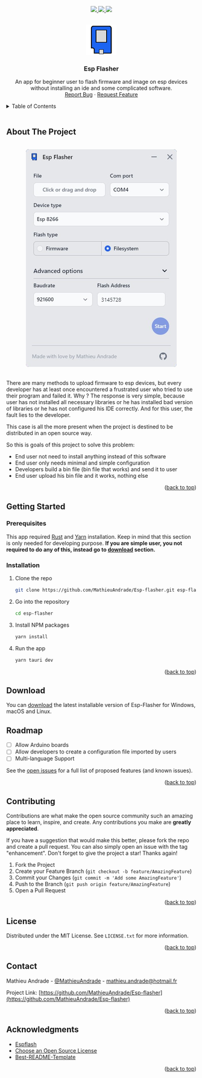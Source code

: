 <a name="readme-top"></a>

<p align="center">
    <a href="https://github.com/MathieuAndrade/Esp-flasher/network/members" alt="Forks">
      <img src="https://img.shields.io/github/forks/MathieuAndrade/Esp-flasher?style=for-the-badge" />
    </a>
    <a href="https://github.com/MathieuAndrade/Esp-flasher/stargazers" alt="Stargazers">
      <img src="https://img.shields.io/github/stars/MathieuAndrade/Esp-flasher?style=for-the-badge" />
    </a>
    <a href="https://github.com/MathieuAndrade/Esp-flasher/contributors" alt="Contributors">
      <img src="https://img.shields.io/github/contributors/MathieuAndrade/Esp-flasher?style=for-the-badge" />
    </a>
</p>

<!-- PROJECT LOGO -->
<br />
<div align="center">
  <a href="https://github.com/othneildrew/Best-README-Template">
    <img src=".github/assets/logo.png" alt="Logo" width="80" height="80">
  </a>

  <h3 align="center">Esp Flasher</h3>

  <p align="center">
    An app for beginner user to flash firmware and image on esp devices without installing an ide and some complicated software.
    <br />
    <a href="https://github.com/MathieuAndrade/Esp-flasher/issues">Report Bug</a>
    ·
    <a href="https://github.com/MathieuAndrade/Esp-flasher/issues">Request Feature</a>
  </p>
</div>

<!-- TABLE OF CONTENTS -->
<details>
  <summary>Table of Contents</summary>
  <ol>
    <li>
      <a href="#about-the-project">About The Project</a>
    </li>
    <li>
      <a href="#getting-started">Getting Started</a>
      <ul>
        <li><a href="#prerequisites">Prerequisites</a></li>
        <li><a href="#installation">Installation</a></li>
      </ul>
    </li>
    <li><a href="#download">Download</a></li>
    <!--<li><a href="#usage">Usage</a></li>-->
    <li><a href="#roadmap">Roadmap</a></li>
    <li><a href="#contributing">Contributing</a></li>
    <li><a href="#license">License</a></li>
    <li><a href="#contact">Contact</a></li>
    <li><a href="#acknowledgments">Acknowledgments</a></li>
  </ol>
</details>
</br>

<!-- ABOUT THE PROJECT -->

## About The Project

</br>
<div align="center">
  <img src=".github/assets/software.png" alt="Logo">
</div>
</br>

There are many methods to upload firmware to esp devices, but every developer has at least once encountered a frustrated user who tried to use their program and failed it. Why ? The response is very simple, because user has not installed all necessary libraries or he has installed bad version of libraries or he has not configured his IDE correctly. And for this user, the fault lies to the developer.

This case is all the more present when the project is destined to be distributed in an open source way.

So this is goals of this project to solve this problem:

- End user not need to install anything instead of this software
- End user only needs minimal and simple configuration
- Developers build a bin file (bin file that works) and send it to user
- End user upload his bin file and it works, nothing else

<p align="right">(<a href="#readme-top">back to top</a>)</p>

<!-- GETTING STARTED -->

## Getting Started

### Prerequisites

This app required [Rust](https://www.rust-lang.org/fr/tools/install) and [Yarn](https://classic.yarnpkg.com/lang/en/docs/install) installation. Keep in mind that this section is only needed for developing purpose.
**If you are simple user, you not required to do any of this, instead go to <a href="#download">download</a> section.**

### Installation

1. Clone the repo
   ```sh
   git clone https://github.com/MathieuAndrade/Esp-flasher.git esp-flasher
   ```
2. Go into the repository
   ```sh
   cd esp-flasher
   ```
3. Install NPM packages
   ```sh
   yarn install
   ```
4. Run the app
   ```sh
   yarn tauri dev
   ```

<p align="right">(<a href="#readme-top">back to top</a>)</p>

<!-- USAGE EXAMPLES -->

<!--
## Usage

Use this space to show useful examples of how a project can be used. Additional screenshots, code examples and demos work well in this space. You may also link to more resources.

_For more examples, please refer to the [Documentation](https://example.com)_

<p align="right">(<a href="#readme-top">back to top</a>)</p>
-->

<!-- DOWNLOAD -->

## Download

You can [download](https://github.com/MathieuAndrade/Esp-flasher/releases) the latest installable version of Esp-Flasher for Windows, macOS and Linux.

<!-- ROADMAP -->

## Roadmap

- [ ] Allow Arduino boards
- [ ] Allow developers to create a configuration file imported by users
- [ ] Multi-language Support

See the [open issues](https://github.com/MathieuAndrade/Esp-flasher/issues) for a full list of proposed features (and known issues).

<p align="right">(<a href="#readme-top">back to top</a>)</p>

<!-- CONTRIBUTING -->

## Contributing

Contributions are what make the open source community such an amazing place to learn, inspire, and create. Any contributions you make are **greatly appreciated**.

If you have a suggestion that would make this better, please fork the repo and create a pull request. You can also simply open an issue with the tag "enhancement".
Don't forget to give the project a star! Thanks again!

1. Fork the Project
2. Create your Feature Branch (`git checkout -b feature/AmazingFeature`)
3. Commit your Changes (`git commit -m 'Add some AmazingFeature'`)
4. Push to the Branch (`git push origin feature/AmazingFeature`)
5. Open a Pull Request

<p align="right">(<a href="#readme-top">back to top</a>)</p>

<!-- LICENSE -->

## License

Distributed under the MIT License. See `LICENSE.txt` for more information.

<p align="right">(<a href="#readme-top">back to top</a>)</p>

<!-- CONTACT -->

## Contact

Mathieu Andrade - [@MathieuAndrade](https://twitter.com/MathieuAndrade) - mathieu.andrade@hotmail.fr

Project Link: [https://github.com/MathieuAndrade/Esp-flasher](https://github.com/MathieuAndrade/Esp-flasher)

<p align="right">(<a href="#readme-top">back to top</a>)</p>

<!-- ACKNOWLEDGMENTS -->

## Acknowledgments

- [Espflash](https://github.com/esp-rs/espflash)
- [Choose an Open Source License](https://choosealicense.com)
- [Best-README-Template](https://github.com/othneildrew/Best-README-Template)

<p align="right">(<a href="#readme-top">back to top</a>)</p>

<!-- MARKDOWN LINKS & IMAGES -->
<!-- https://www.markdownguide.org/basic-syntax/#reference-style-links -->

[Svelte.dev]: https://img.shields.io/badge/Svelte-4A4A55?style=for-the-badge&logo=svelte&logoColor=FF3E00
[Svelte-url]: https://svelte.dev/
[Tauri.dev]: https://img.shields.io/badge/Tauri-FFC131?style=for-the-badge&logo=Tauri&logoColor=white
[Tauri-url]: https://tauri.app/

